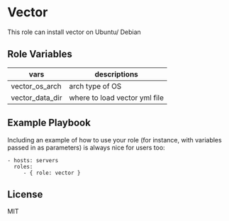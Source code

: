Vector
=========

This role can install vector on Ubuntu/ Debian

Role Variables
--------------

|vars|descriptions|
|----|------|
|vector_os_arch|arch type of OS|
|vector_data_dir|where to load vector yml file|

Example Playbook
----------------

Including an example of how to use your role (for instance, with variables passed in as parameters) is always nice for users too:

    - hosts: servers
      roles:
         - { role: vector }

License
-------

MIT
